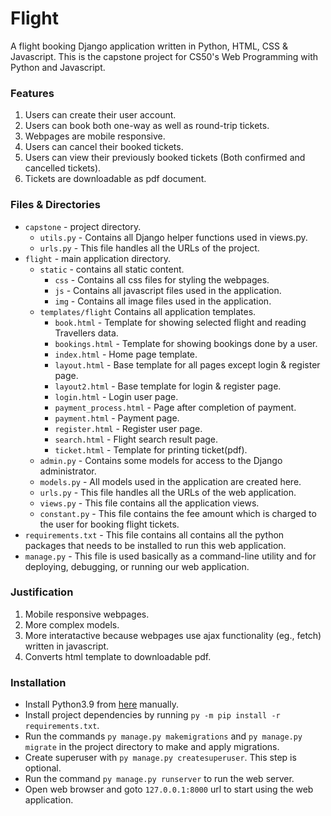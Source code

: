 # Flight

A flight booking Django application written in Python, HTML, CSS & Javascript.
This is the capstone project for CS50's Web Programming with Python and Javascript.

### Features
1. Users can create their user account.
2. Users can book both one-way as well as round-trip tickets.
3. Webpages are mobile responsive.
4. Users can cancel their booked tickets.
5. Users can view their previously booked tickets (Both confirmed and cancelled tickets).
6. Tickets are downloadable as pdf document.

### Files & Directories
  - `capstone` - project directory.
    - `utils.py` - Contains all Django helper functions used in views.py.
    - `urls.py` - This file handles all the URLs of the project.
  - `flight` - main application directory.
    - `static` - contains all static content.
        - `css` - Contains all css files for styling the webpages.
        - `js` - Contains all javascript files used in the application.
        - `img` - Contains all image files used in the application.
    - `templates/flight` Contains all application templates.
        - `book.html` - Template for showing selected flight and reading Travellers data.
        - `bookings.html` - Template for showing bookings done by a user.
        - `index.html` - Home page template.
        - `layout.html` - Base template for all pages except login & register page.
        - `layout2.html` - Base template for login & register page.
        - `login.html` - Login user page.
        - `payment_process.html` - Page after completion of payment.
        - `payment.html` - Payment page.
        - `register.html` - Register user page.
        - `search.html` - Flight search result page.
        - `ticket.html` - Template for printing ticket(pdf).
    - `admin.py` - Contains some models for access to the Django administrator.
    - `models.py` - All models used in the application are created here.
    - `urls.py` - This file handles all the URLs of the web application.
    - `views.py` - This file contains all the application views.
    - `constant.py` - This file contains the fee amount which is charged to the user for booking flight tickets.
  - `requirements.txt` - This file contains all contains all the python packages that needs to be installed to run this web application.
  - `manage.py` - This file is used basically as a command-line utility and for deploying, debugging, or running our web application.

### Justification

1. Mobile responsive webpages.
2. More complex models.
3. More interatactive because webpages use ajax functionality (eg., fetch) written in javascript.
4. Converts html template to downloadable pdf.

### Installation

- Install Python3.9 from [here](https://www.python.org/downloads/) manually.
- Install project dependencies by running `py -m pip install -r requirements.txt`.
- Run the commands `py manage.py makemigrations` and `py manage.py migrate` in the project directory to make and apply migrations.
- Create superuser with `py manage.py createsuperuser`. This step is optional.
- Run the command `py manage.py runserver` to run the web server.
- Open web browser and goto `127.0.0.1:8000` url to start using the web application.

